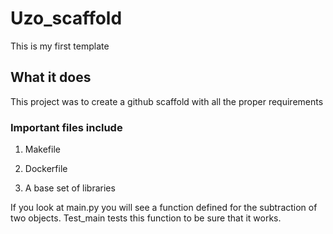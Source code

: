 # Uzo_scaffold
This is my first template

## What it does 
This project was to create a github scaffold with all the proper requirements 

### Important files include

1. Makefile

2. Dockerfile

3. A base set of libraries

If you look at main.py you will see a function defined for the subtraction of two objects. Test_main tests this function to be sure that it works. 

